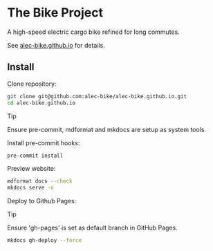 # The Bike Project

A high-speed electric cargo bike refined for long commutes.

See [alec-bike.github.io](https://alec-bike.github.io) for details.

## Install

Clone repository:

```sh
git clone git@github.com:alec-bike/alec-bike.github.io.git
cd alec-bike.github.io
```

> [!tip]
> Ensure pre-commit, mdformat and mkdocs are setup as system tools.

Install pre-commit hooks:

```sh
pre-commit install
```

Preview website:

```sh
mdformat docs --check
mkdocs serve -o
```

Deploy to Github Pages:

> [!tip]
> Ensure 'gh-pages' is set as default branch in GitHub Pages.

```sh
mkdocs gh-deploy --force
```
